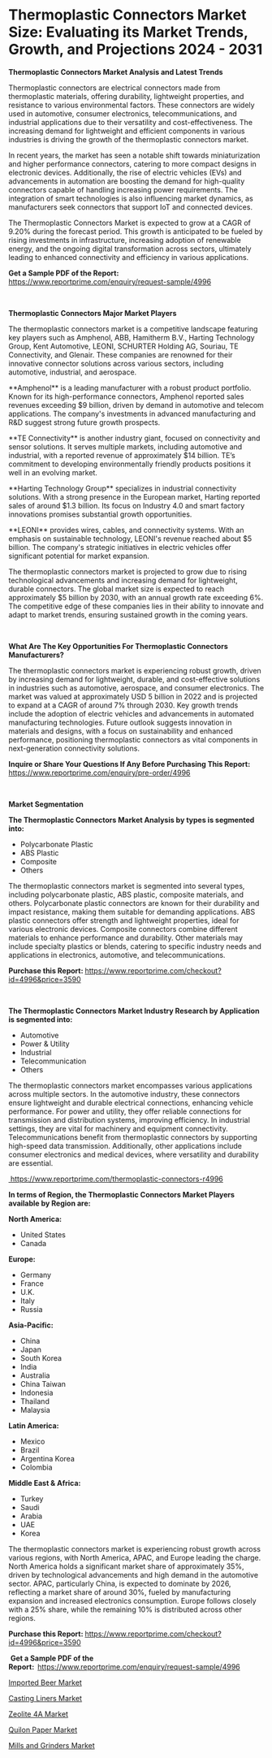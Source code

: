 <p><h1>Thermoplastic Connectors Market Size: Evaluating its Market Trends, Growth, and Projections 2024 - 2031</h1></p><p><strong>Thermoplastic Connectors Market Analysis and Latest Trends</strong></p>
<p><p>Thermoplastic connectors are electrical connectors made from thermoplastic materials, offering durability, lightweight properties, and resistance to various environmental factors. These connectors are widely used in automotive, consumer electronics, telecommunications, and industrial applications due to their versatility and cost-effectiveness. The increasing demand for lightweight and efficient components in various industries is driving the growth of the thermoplastic connectors market.</p><p>In recent years, the market has seen a notable shift towards miniaturization and higher performance connectors, catering to more compact designs in electronic devices. Additionally, the rise of electric vehicles (EVs) and advancements in automation are boosting the demand for high-quality connectors capable of handling increasing power requirements. The integration of smart technologies is also influencing market dynamics, as manufacturers seek connectors that support IoT and connected devices.</p><p>The Thermoplastic Connectors Market is expected to grow at a CAGR of 9.20% during the forecast period. This growth is anticipated to be fueled by rising investments in infrastructure, increasing adoption of renewable energy, and the ongoing digital transformation across sectors, ultimately leading to enhanced connectivity and efficiency in various applications.</p></p>
<p><strong>Get a Sample PDF of the Report:&nbsp;</strong> <a href="https://www.reportprime.com/enquiry/request-sample/4996">https://www.reportprime.com/enquiry/request-sample/4996</a></p>
<p>&nbsp;</p>
<p><strong>Thermoplastic Connectors Major Market Players</strong></p>
<p><p>The thermoplastic connectors market is a competitive landscape featuring key players such as Amphenol, ABB, Hamitherm B.V., Harting Technology Group, Kent Automotive, LEONI, SCHURTER Holding AG, Souriau, TE Connectivity, and Glenair. These companies are renowned for their innovative connector solutions across various sectors, including automotive, industrial, and aerospace.</p><p>**Amphenol** is a leading manufacturer with a robust product portfolio. Known for its high-performance connectors, Amphenol reported sales revenues exceeding $9 billion, driven by demand in automotive and telecom applications. The company's investments in advanced manufacturing and R&D suggest strong future growth prospects.</p><p>**TE Connectivity** is another industry giant, focused on connectivity and sensor solutions. It serves multiple markets, including automotive and industrial, with a reported revenue of approximately $14 billion. TE’s commitment to developing environmentally friendly products positions it well in an evolving market.</p><p>**Harting Technology Group** specializes in industrial connectivity solutions. With a strong presence in the European market, Harting reported sales of around $1.3 billion. Its focus on Industry 4.0 and smart factory innovations promises substantial growth opportunities.</p><p>**LEONI** provides wires, cables, and connectivity systems. With an emphasis on sustainable technology, LEONI's revenue reached about $5 billion. The company's strategic initiatives in electric vehicles offer significant potential for market expansion.</p><p>The thermoplastic connectors market is projected to grow due to rising technological advancements and increasing demand for lightweight, durable connectors. The global market size is expected to reach approximately $5 billion by 2030, with an annual growth rate exceeding 6%. The competitive edge of these companies lies in their ability to innovate and adapt to market trends, ensuring sustained growth in the coming years.</p></p>
<p>&nbsp;</p>
<p><strong>What Are The Key Opportunities For Thermoplastic Connectors Manufacturers?</strong></p>
<p><p>The thermoplastic connectors market is experiencing robust growth, driven by increasing demand for lightweight, durable, and cost-effective solutions in industries such as automotive, aerospace, and consumer electronics. The market was valued at approximately USD 5 billion in 2022 and is projected to expand at a CAGR of around 7% through 2030. Key growth trends include the adoption of electric vehicles and advancements in automated manufacturing technologies. Future outlook suggests innovation in materials and designs, with a focus on sustainability and enhanced performance, positioning thermoplastic connectors as vital components in next-generation connectivity solutions.</p></p>
<p><strong>Inquire or Share Your Questions If Any Before Purchasing This Report:</strong> <a href="https://www.reportprime.com/enquiry/pre-order/4996">https://www.reportprime.com/enquiry/pre-order/4996</a></p>
<p>&nbsp;</p>
<p><strong>Market Segmentation</strong></p>
<p><strong>The Thermoplastic Connectors Market Analysis by types is segmented into:</strong></p>
<p><ul><li>Polycarbonate Plastic</li><li>ABS Plastic</li><li>Composite</li><li>Others</li></ul></p>
<p><p>The thermoplastic connectors market is segmented into several types, including polycarbonate plastic, ABS plastic, composite materials, and others. Polycarbonate plastic connectors are known for their durability and impact resistance, making them suitable for demanding applications. ABS plastic connectors offer strength and lightweight properties, ideal for various electronic devices. Composite connectors combine different materials to enhance performance and durability. Other materials may include specialty plastics or blends, catering to specific industry needs and applications in electronics, automotive, and telecommunications.</p></p>
<p><strong>Purchase this Report:&nbsp;</strong><a href="https://www.reportprime.com/checkout?id=4996&price=3590">https://www.reportprime.com/checkout?id=4996&price=3590</a></p>
<p>&nbsp;</p>
<p><strong>The Thermoplastic Connectors Market Industry Research by Application is segmented into:</strong></p>
<p><ul><li>Automotive</li><li>Power & Utility</li><li>Industrial</li><li>Telecommunication</li><li>Others</li></ul></p>
<p><p>The thermoplastic connectors market encompasses various applications across multiple sectors. In the automotive industry, these connectors ensure lightweight and durable electrical connections, enhancing vehicle performance. For power and utility, they offer reliable connections for transmission and distribution systems, improving efficiency. In industrial settings, they are vital for machinery and equipment connectivity. Telecommunications benefit from thermoplastic connectors by supporting high-speed data transmission. Additionally, other applications include consumer electronics and medical devices, where versatility and durability are essential.</p></p>
<p><a href="https://www.reportprime.com/thermoplastic-connectors-r4996">&nbsp;https://www.reportprime.com/thermoplastic-connectors-r4996</a></p>
<p><strong>In terms of Region, the Thermoplastic Connectors Market Players available by Region are:</strong></p>
<p>
    <p> <strong> North America: </strong>
        <ul>
            <li>United States</li>
            <li>Canada</li>
        </ul>
        </p> 
    <p> <strong> Europe: </strong>
        <ul>
            <li>Germany</li>
            <li>France</li>
            <li>U.K.</li>
            <li>Italy</li>
            <li>Russia</li>
        </ul>
        </p> 
    <p> <strong> Asia-Pacific: </strong>
        <ul>
            <li>China</li>
            <li>Japan</li>
            <li>South Korea</li>
            <li>India</li>
            <li>Australia</li>
            <li>China Taiwan</li>
            <li>Indonesia</li>
            <li>Thailand</li>
            <li>Malaysia</li>
        </ul>
        </p> 
    <p> <strong> Latin America: </strong>
        <ul>
            <li>Mexico</li>
            <li>Brazil</li>
            <li>Argentina Korea</li>
            <li>Colombia</li>
        </ul>
        </p> 
    <p> <strong> Middle East & Africa: </strong>
        <ul>
            <li>Turkey</li>
            <li>Saudi</li>
            <li>Arabia</li>
            <li>UAE</li>
            <li>Korea</li>
        </ul>
    </p>
    </p>
<p><p>The thermoplastic connectors market is experiencing robust growth across various regions, with North America, APAC, and Europe leading the charge. North America holds a significant market share of approximately 35%, driven by technological advancements and high demand in the automotive sector. APAC, particularly China, is expected to dominate by 2026, reflecting a market share of around 30%, fueled by manufacturing expansion and increased electronics consumption. Europe follows closely with a 25% share, while the remaining 10% is distributed across other regions.</p></p>
<p><strong>Purchase this Report: </strong><a href="https://www.reportprime.com/checkout?id=4996&price=3590">https://www.reportprime.com/checkout?id=4996&price=3590</a></p>
<p>&nbsp;<strong>Get a Sample PDF of the Report:&nbsp;&nbsp;</strong><a href="https://www.reportprime.com/enquiry/request-sample/4996">https://www.reportprime.com/enquiry/request-sample/4996</a></p>
<p><strong></strong></p>
<p><p><a href="https://issuu.com/reportprime-2/docs/imported-beer-market-size-2030.pptx_7bfa7b137032d7">Imported Beer Market</a></p><p><a href="https://www.linkedin.com/pulse/casting-liners-market-emerging-trends-future-prospects-period-e0yme?trackingId=6Jk4ywQiQM6r4r%2Fxb2HWfw%3D%3D">Casting Liners Market</a></p><p><a href="https://www.linkedin.com/pulse/zeolite-4a-market-share-size-trends-industry-analysis-report-application-ltmoe?trackingId=fTmnY%2FbzTPeqxH%2BpXW8h8w%3D%3D">Zeolite 4A Market</a></p><p><a href="https://www.linkedin.com/pulse/quilon-paper-market-insights-product-type-application-trends-n1pfe?trackingId=H5wbaWHrTbC64K9YL9xyxQ%3D%3D">Quilon Paper Market</a></p><p><a href="https://issuu.com/reportprime-2/docs/mills-and-grinders-market-size-2030_36216c3b9a9277">Mills and Grinders Market</a></p></p>